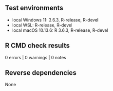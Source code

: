 ## Test environments

- local Windows 11: 3.6.3, R-release, R-devel
- local WSL: R-release, R-devel
- local macOS 10.13.6: R 3.6.3, R-release, R-devel

## R CMD check results

0 errors | 0 warnings | 0 notes

## Reverse dependencies

None